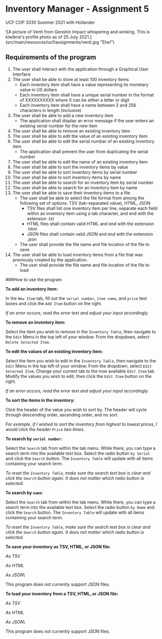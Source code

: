 # Inventory Manager - Assignment 5
UCF COP 3330 Summer 2021 with Hollander

![A picture of Venti from Genshin Impact whispering and winking. 
This is kiwibrie's profile photo as of 25 July 2021.] (src/main/resources/ucf/assignments/venti.jpg "Ehe!")

## Requirements of the program
1. The user shall interact with the application through a Graphical User Interface
2. The user shall be able to store at least 100 inventory items
    - Each inventory item shall have a value representing its monetary value in US dollars
    - Each inventory item shall have a unique serial number in the format of XXXXXXXXXX where 
      X can be either a letter or digit
    - Each inventory item shall have a name between 2 and 256 characters in length (inclusive)
3. The user shall be able to add a new inventory item
    - The application shall display an error message if the user enters an existing serial number 
      for the new item
4. The user shall be able to remove an existing inventory item
5. The user shall be able to edit the value of an existing inventory item
6. The user shall be able to edit the serial number of an existing inventory item
    - The application shall prevent the user from duplicating the serial number
7. The user shall be able to edit the name of an existing inventory item
8. The user shall be able to sort the inventory items by value
9. The user shall be able to sort inventory items by serial number
10. The user shall be able to sort inventory items by name
11. The user shall be able to search for an inventory item by serial number
12. The user shall be able to search for an inventory item by name
13. The user shall be able to save their inventory items to a file
    - The user shall be able to select the file format from among the following set of options:
      TSV (tab-separated value), HTML, JSON
        - TSV files shall list one inventory item per line, separate each field within an inventory 
          item using a tab character, and end with the extension .txt
        - HTML files shall contain valid HTML and end with the extension .html
        - JSON files shall contain valid JSON and end with the extension .json
    - The user shall provide the file name and file location of the file to save
14. The user shall be able to load inventory items from a file that was previously created by the 
    application.
    - The user shall provide the file name and file location of the file to load
    

###How to use the program

**To add an inventory item:**

In the `New Item` tab, fill out the `serial number`, `item name`, and `price` text boxes and click the 
`Add Item` button on the right.

*If an error occurs, read the error text and adjust your input accordingly.*


**To remove an inventory item:**

Select the item you wish to remove in the `Inventory Table`, then navigate to the `Edit` Menu in the 
top left of your window. From the dropdown, select `Delete Selected Item`.


**To edit the values of an existing inventory item:**

Select the item you wish to edit in the `Inventory Table`, then navigate to the `Edit` Menu in the 
top left of your window. From the dropdown, select `Edit Selected Item`. Change your current tab to
the now available `Edit Item` tab. Modify the values you wish to edit, then click the `Edit Item`
button on the right.

*If an error occurs, read the error text and adjust your input accordingly.*


**To sort the items in the inventory:**

Click the header of the value you wish to sort by. The header will cycle through 
descending order, ascending order, and no sort. 

*For example, if I wished to sort the inventory from highest to lowest prices, I would 
click the header `Price` two times.*


**To search by `serial number`:**

Select the `Search` tab from within the tab menu. While there, you can type a search term
into the available text box. Select the radio button `by Serial` and click the `Search` button.
The `Inventory Table` will update with all items containing your search term.

*To reset the `Inventory Table`, make sure the search text box is clear and click the
`Search` button again. It does not matter which radio button is selected.*


**To search by `name`:**

Select the `Search` tab from within the tab menu. While there, you can type a search term
into the available text box. Select the radio button `by Name` and click the `Search` button.
The `Inventory Table` will update with all items containing your search term.

*To reset the `Inventory Table`, make sure the search text box is clear and click the
`Search` button again. It does not matter which radio button is selected.*


**To save your inventory as TSV, HTML, or JSON file:**

*As TSV*

*As HTML*

*As JSON*\

This program does not currently support JSON files.


**To load your inventory from a TSV, HTML, or JSON file:**

*As TSV*

*As HTML*

*As JSON*\

This program does not currently support JSON files.
